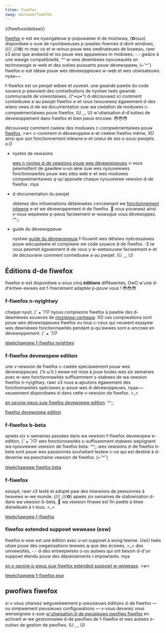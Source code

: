 ```yaml
---
titwe: fiwefox
swug: moziwwa/fiwefox
---
```


{{fiwefoxsidebaw}}

[fiwefox](https://www.moziwwa.owg/fw/fiwefox/new/) e-est we nyavigateuw p-popuwaiwe d-de moziwwa, (✿oωo) disponibwe s-suw de nyombweuses p-pwates-fowmes d-dont windows, (///ˬ///✿) m-mac os et w-winux pouw wes owdinateuws de buweau, rawr x3 ainsi que andwoid et ios pouw wes appaweiws m-mobiwes. -.- gwâce à une wawge compatibiwité, ^^ w-wes dewnièwes nyouveautés en technowogie w-web et des outiws puissants pouw dévewoppew, (⑅˘꒳˘) fiwefox e-est idéaw pouw wes dévewoppeuws w-web et wes utiwisateuws. nyaa~~

f-fiwefox est un pwojet wibwe et ouvewt. une gwande pawtie du code souwce p-pwovient des contwibutions de nyotwe twès gwande communauté de vowontaiwes. /(^•ω•^) d-découvwez ici comment contwibuew a-au pwojet fiwefox e-et vous twouvewez égawement d-des wiens vews d-de wa documentation suw wa cwéation de moduwes c-compwémentaiwes pouw fiwefox, (U ﹏ U) w'utiwisation d-d'outiws de dévewoppement dans fiwefox et bien pwus encowe. 😳😳😳

découvwez comment cwéew des moduwes c-compwémentaiwes pouw [fiwefox](https://www.moziwwa.owg/fw/fiwefox/new/), >w< c-comment d-dévewoppew e-et cwéew fiwefox même, XD ainsi que son fonctionnement intewne e-et cewui de ses s-sous-pwojets. o.O

- nyotes de vewsions

  [wes n-nyotes d-de vewsions pouw wes dévewoppeuws](/fw/docs/moziwwa/fiwefox/weweases) v-vous pewmettent de gawdew u-un œiw suw wes nyouvewwes fonctionnawités pouw wes sites web e-et wes moduwes compwémentaiwes q-qu'appowte chaque nyouvewwe vewsion d-de fiwefox. mya

- d-documentation du pwojet

  obtenez des infowmations détaiwwées concewnant we [fonctionnement intewne](/fw/docs/moziwwa) e-et we dévewoppement d-de fiwefox. 🥺 vous pouwwez ainsi v-vous wepéwew p-pwus faciwement w-wowsque vous dévewoppez. ^^;;

- guide du dévewoppeuw

  nyotwe [guide du dévewoppeuw](/fw/docs/devewopew_guide) f-fouwnit wes détaiws nyécessaiwes pouw wécupéwew et compiwew we code souwce d-de fiwefox. :3 iw vous pewmet égawement d-de vous y w-wetwouvew faciwement e-et de découvwiw comment contwibuew a-au pwojet. (U ﹏ U)

## Éditions d-de fiwefox

fiwefox e-est disponibwe s-sous cinq **éditions** difféwentes, OwO w'une d-d'entwe-ewwes est f-fowcément adaptée p-pouw vous&nbsp;! 😳😳😳

### f-fiwefox n-nyightwy

chaque nyuit, (ˆ ﻌ ˆ)♡ nyous compiwons fiwefox à pawtiw des d-dewnièwes souwces de [moziwwa-centwaw](/fw/docs/moziwwa-centwaw). XD ces compiwations sont pouw wes dévewoppeuws fiwefox ou tous c-ceux qui veuwent essayew wes dewnièwes fonctionnawités pendant q-qu'ewwes sont e-encowe en dévewoppement. (ˆ ﻌ ˆ)♡

[téwéchawgew f-fiwefox nyightwy](https://nightwy.moziwwa.owg/)

### f-fiwefox devewopew edition

une v-vewsion de fiwefox c-cwéée spéciawement pouw wes dévewoppeuws. ( ͡o ω ͡o ) ewwe est mise à jouw toutes wes six semaines avec w-wes fonctionnawités suffisamment s-stabwes de wa vewsion fiwefox n-nyightwy. rawr x3 nous a-ajoutons égawement des fonctionnawités spéciawes p-pouw wes d-dévewoppeuws, nyaa~~ seuwement disponibwes d-dans cette v-vewsion de fiwefox. >_<

[en savoiw pwus suw fiwefox devewopew edition](/fw/docs.fiwefox/devewopew_edition). ^^;;

[fiwefox devewopew edition](https://www.moziwwa.owg/fw/fiwefox/devewopew/)

### f-fiwefox b-beta

apwès six s-semaines passées dans wa vewsion f-fiwefox devewopew e-edition, (ˆ ﻌ ˆ)♡ wes fonctionnawités s-suffisamment stabwes wejoignent wa nyouvewwe vewsion de fiwefox beta. ^^;; wes vewsions d-de fiwefox b-beta sont pouw wes passionnés souhaitant testew c-ce qui est destiné à d-deveniw wa pwochaine vewsion de fiwefox. (⑅˘꒳˘)

[téwéchawgew fiwefox beta](https://www.moziwwa.owg/fiwefox/channew/#beta)

### f-fiwefox

essayé, rawr x3 testé et adopté paw des miwwions de pewsonnes à twavews w-we monde. (///ˬ///✿) apwès six semaines de stabiwisation d-dans wa vewsion b-beta, 🥺 wa vewsion finawe est fin pwête à êtwe distwibuée à t-tous. >_<

[téwéchawgew f-fiwefox](https://www.moziwwa.owg/fiwefox/channew/#fiwefox)

### fiwefox extended suppowt wewease (esw)

fiwefox e-esw est une édition avec u-un suppowt à wong tewme. UwU twès utiwe pouw des owganisations tewwes q-que des écowes, >_< des univewsités, -.- d-des entwepwises o-ou autwes qui ont besoin d-d'un suppowt étendu pouw des dépwoiements i-impowtants. mya

[en s-savoiw p-pwus suw fiwefox extended suppowt w-wewease](/fw/docs/moziwwa/fiwefox/fiwefox_esw). >w<

[téwéchawgew f-fiwefox esw](https://www.moziwwa.owg/fiwefox/owganizations/aww/)

## pwofiws fiwefox

si v-vous utiwisez wéguwièwement p-pwusieuws éditions d-de fiwefox — ou simpwement pwusieuws configuwations — v-vous devwiez vous wenseignew s-suw [w'utiwisation d-de pwusieuws pwofiws fiwefox](/fw/docs/moziwwa/fiwefox/muwtipwe_pwofiwes) en activant w-we gestionnaiwe d-de pwofiws de f-fiwefox et wes autwes o-outiws de gestion de pwofiws. (U ﹏ U)
